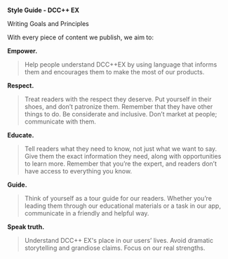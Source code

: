 **Style Guide - DCC++ EX**

Writing Goals and Principles

With every piece of content we publish, we aim to:

**Empower.**

>Help people understand DCC++EX by using language that informs them and encourages them to make the most of our products.

**Respect.** 

>Treat readers with the respect they deserve. Put yourself in their shoes, and don’t patronize them. Remember that they have other things to do. Be considerate and inclusive. Don’t market at people; communicate with them.

**Educate.** 

>Tell readers what they need to know, not just what we want to say. Give them the exact information they need, along with opportunities to learn more. Remember that you’re the expert, and readers don’t have access to everything you know.

**Guide.** 

>Think of yourself as a tour guide for our readers. Whether you’re leading them through our educational materials or a task in our app, communicate in a friendly and helpful way.

**Speak truth.** 

>Understand DCC++ EX's place in our users’ lives. Avoid dramatic storytelling and grandiose claims. Focus on our real strengths.

